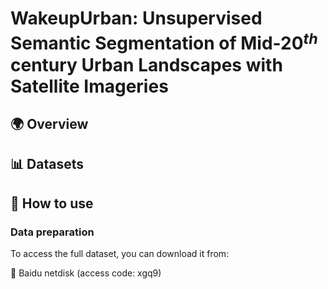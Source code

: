 # WakeupUrban: Unsupervised Semantic Segmentation of Mid-20$^{th}$ century Urban Landscapes with Satellite Imageries
## 🌍 Overview

## 📊 Datasets

## 🔧 How to use
### Data preparation
To access the full dataset, you can download it from:

🔗 Baidu netdisk (access code: xgq9)

